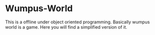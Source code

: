 # Wumpus-World
This is a offline under object oriented programming. Basically wumpus world is a game. Here you will find a simplified version of it. 
